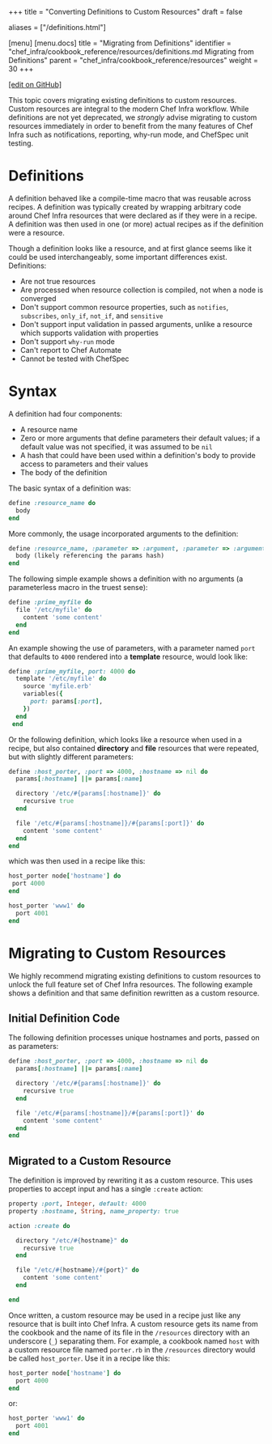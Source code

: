 +++
title = "Converting Definitions to Custom Resources"
draft = false

aliases = ["/definitions.html"]

[menu]
  [menu.docs]
    title = "Migrating from Definitions"
    identifier = "chef_infra/cookbook_reference/resources/definitions.md Migrating from Definitions"
    parent = "chef_infra/cookbook_reference/resources"
    weight = 30
+++    

[\[edit on GitHub\]](https://github.com/chef/chef-web-docs/blob/master/content/definitions.md)

This topic covers migrating existing definitions to custom resources.
Custom resources are integral to the modern Chef Infra workflow. While
definitions are not yet deprecated, we *strongly* advise migrating to
custom resources immediately in order to benefit from the many features
of Chef Infra such as notifications, reporting, why-run mode, and
ChefSpec unit testing.

Definitions
===========

A definition behaved like a compile-time macro that was reusable across
recipes. A definition was typically created by wrapping arbitrary code
around Chef Infra resources that were declared as if they were in a
recipe. A definition was then used in one (or more) actual recipes as if
the definition were a resource.

Though a definition looks like a resource, and at first glance seems
like it could be used interchangeably, some important differences exist.
Definitions:

-   Are not true resources
-   Are processed when resource collection is compiled, not when a node
    is converged
-   Don't support common resource properties, such as `notifies`,
    `subscribes`, `only_if`, `not_if`, and `sensitive`
-   Don't support input validation in passed arguments, unlike a
    resource which supports validation with properties
-   Don't support `why-run` mode
-   Can't report to Chef Automate
-   Cannot be tested with ChefSpec

Syntax
======

A definition had four components:

-   A resource name
-   Zero or more arguments that define parameters their default values;
    if a default value was not specified, it was assumed to be `nil`
-   A hash that could have been used within a definition's body to
    provide access to parameters and their values
-   The body of the definition

The basic syntax of a definition was:

``` ruby
define :resource_name do
  body
end
```

More commonly, the usage incorporated arguments to the definition:

``` ruby
define :resource_name, :parameter => :argument, :parameter => :argument do
  body (likely referencing the params hash)
end
```

The following simple example shows a definition with no arguments (a
parameterless macro in the truest sense):

``` ruby
define :prime_myfile do
  file '/etc/myfile' do
    content 'some content'
  end
end
```

An example showing the use of parameters, with a parameter named `port`
that defaults to `4000` rendered into a **template** resource, would
look like:

``` ruby
define :prime_myfile, port: 4000 do
  template '/etc/myfile' do
    source 'myfile.erb'
    variables({
      port: params[:port],
    })
  end
 end
```

Or the following definition, which looks like a resource when used in a
recipe, but also contained **directory** and **file** resources that
were repeated, but with slightly different parameters:

``` ruby
define :host_porter, :port => 4000, :hostname => nil do
  params[:hostname] ||= params[:name]

  directory '/etc/#{params[:hostname]}' do
    recursive true
  end

  file '/etc/#{params[:hostname]}/#{params[:port]}' do
    content 'some content'
  end
end
```

which was then used in a recipe like this:

``` ruby
host_porter node['hostname'] do
 port 4000
end

host_porter 'www1' do
  port 4001
end
```

Migrating to Custom Resources
=============================

We highly recommend migrating existing definitions to custom resources
to unlock the full feature set of Chef Infra resources. The following
example shows a definition and that same definition rewritten as a
custom resource.

Initial Definition Code
-----------------------

The following definition processes unique hostnames and ports, passed on
as parameters:

``` ruby
define :host_porter, :port => 4000, :hostname => nil do
  params[:hostname] ||= params[:name]

  directory '/etc/#{params[:hostname]}' do
    recursive true
  end

  file '/etc/#{params[:hostname]}/#{params[:port]}' do
    content 'some content'
  end
end
```

Migrated to a Custom Resource
-----------------------------

The definition is improved by rewriting it as a custom resource. This
uses properties to accept input and has a single `:create` action:

``` ruby
property :port, Integer, default: 4000
property :hostname, String, name_property: true

action :create do

  directory "/etc/#{hostname}" do
    recursive true
  end

  file "/etc/#{hostname}/#{port}" do
    content 'some content'
  end

end
```

Once written, a custom resource may be used in a recipe just like any
resource that is built into Chef Infra. A custom resource gets its name
from the cookbook and the name of its file in the `/resources` directory
with an underscore (`_`) separating them. For example, a cookbook named
`host` with a custom resource file named `porter.rb` in the `/resources`
directory would be called `host_porter`. Use it in a recipe like this:

``` ruby
host_porter node['hostname'] do
  port 4000
end
```

or:

``` ruby
host_porter 'www1' do
  port 4001
end
```
